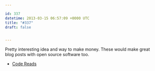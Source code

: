 ```yaml
---

id: 337
datetime: 2013-03-15 06:57:09 +0000 UTC
title: "#337"
draft: false


---
```


Pretty interesting idea and way to make money. These would make great blog posts with open source software too. 

 
 * [Code Reads](http://ashkenas.com/code-reads/)


